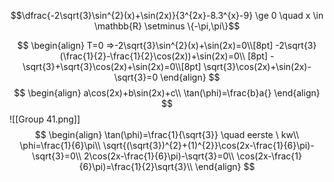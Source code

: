 $$\dfrac{-2\sqrt{3}\sin^{2}(x)+\sin(2x)}{3^{2x}-8.3^{x}-9} \ge 0 \quad x \in \mathbb{R} \setminus \{-\pi,\pi\}$$

$$
\begin{align}
T=0 =>-2\sqrt{3}\sin^{2}(x)+\sin(2x)=0\\[8pt]
-2\sqrt{3}(\frac{1}{2}-\frac{1}{2}\cos(2x))+\sin(2x)=0\\ [8pt]
-\sqrt{3}+\sqrt{3}\cos(2x)+\sin(2x)=0\\[8pt]
\sqrt{3}\cos(2x)+\sin(2x)-\sqrt{3}=0
\end{align}
$$
$$
\begin{align}
a\cos(2x)+b\sin(2x)+c\\
\tan(\phi)=\frac{b}a{}
\end{align}
$$
![[Group 41.png]]
$$
\begin{align}
\tan(\phi)=\frac{1}{\sqrt{3}} \quad eerste \ kw\\
\phi=\frac{1}{6}\pi\\
\sqrt{(\sqrt{3})^{2}+(1)^{2}}\cos(2x-\frac{1}{6}\pi)-\sqrt{3}=0\\
2\cos(2x-\frac{1}{6}\pi)-\sqrt{3}=0\\
\cos(2x-\frac{1}{6}\pi)=\frac{1}{2}\sqrt{3}\\
\end{align}
$$